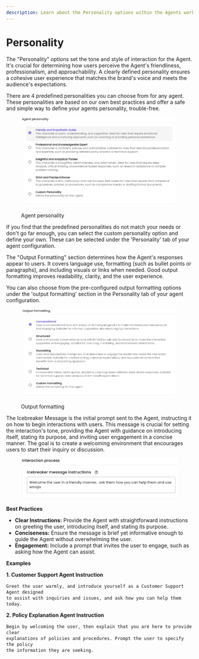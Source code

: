 ```yaml
---
description: Learn about the Personality options within the Agents workflow.
---
```


# Personality

The "Personality" options set the tone and style of interaction for the Agent. It's crucial for determining how users perceive the Agent's friendliness, professionalism, and approachability. A clearly defined personality ensures a cohesive user experience that matches the brand's voice and meets the audience's expectations.

There are 4 predefined personalities you can choose from for any agent. These personalities are based on our own best practices and offer a safe and simple way to define your agents personality, trouble-free.

<figure><img src="../../../../.gitbook/assets/image (25).png" alt=""><figcaption><p>Agent personality</p></figcaption></figure>

If you find that the predefined personalities do not match your needs or don't go far enough, you can select the custom personality option and define your own. These can be selected under the 'Personality' tab of your agent configuration.&#x20;

The "Output Formatting" section determines how the Agent's responses appear to users. It covers language use, formatting (such as bullet points or paragraphs), and including visuals or links when needed. Good output formatting improves readability, clarity, and the user experience.&#x20;

You can also choose from the pre-configured output formatting options under the 'output formatting' section in the Personality tab of your agent configuration.

<figure><img src="../../../../.gitbook/assets/image (26).png" alt=""><figcaption><p>Output formatting</p></figcaption></figure>

The Icebreaker Message is the initial prompt sent to the Agent, instructing it on how to begin interactions with users. This message is crucial for setting the interaction's tone, providing the Agent with guidance on introducing itself, stating its purpose, and inviting user engagement in a concise manner. The goal is to create a welcoming environment that encourages users to start their inquiry or discussion.

<figure><img src="../../../../.gitbook/assets/summit10 2024-07-22 13-16-26.png" alt=""><figcaption></figcaption></figure>

**Best Practices**

* **Clear Instructions:** Provide the Agent with straightforward instructions on greeting the user, introducing itself, and stating its purpose.
* **Conciseness:** Ensure the message is brief yet informative enough to guide the Agent without overwhelming the user.
* **Engagement:** Include a prompt that invites the user to engage, such as asking how the Agent can assist.

**Examples**

**1. Customer Support Agent Instruction**

```plaintext
Greet the user warmly, and introduce yourself as a Customer Support Agent designed 
to assist with inquiries and issues, and ask how you can help them today.
```

**2. Policy Explanation Agent Instruction**

```plaintext
Begin by welcoming the user, then explain that you are here to provide clear 
explanations of policies and procedures. Prompt the user to specify the policy 
the information they are seeking.
```
